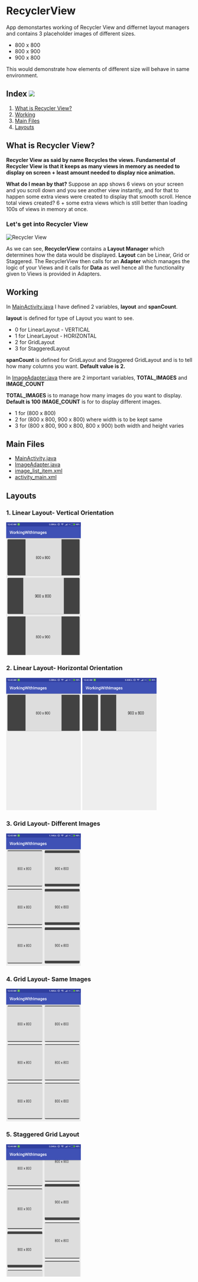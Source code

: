 # RecyclerView

App demonstartes working of Recycler View and differnet layout managers and contains 3 placeholder images of different sizes.
- 800 x 800
- 800 x 900
- 900 x 800

This would demonstrate how elements of different size will behave in same environment.

## Index <img src="https://image.flaticon.com/icons/svg/174/174836.svg" width="25px">
1. [What is Recycler View?](#what-is-recycler-view)
2. [Working](#working)
3. [Main Files](#main-files)
4. [Layouts](#layouts)

## What is Recycler View?
 **Recycler View as said by name Recycles the views. Fundamental of Recycler View is that it keeps as many views in memory as needed to display on screen + least amount needed to display nice animation.**
 
 **What do I mean by that?**
 Suppose an app shows 6 views on your screen and you scroll down and you see another view instantly, and for that to happen some extra views were created to display that smooth scroll. Hence total views created? 6 + some extra views which is still better than loading 100s of views in memory at once.

### Let's get into Recycler View
![Recycler View](https://developer.android.com/training/material/images/RecyclerView.png)

As we can see, **RecyclerView** contains a **Layout Manager** which determines how the data would be displayed. **Layout** can be Linear, Grid or Staggered.
The RecyclerView then calls for an **Adapter** which manages the logic of your Views and it calls for **Data** as well hence all the functionality given to Views is provided in Adapters.
 
 

## Working
In [MainActivity.java](https://github.com/AbhishekChd/RecyclerView/blob/master/app/src/main/java/com/example/abhishek/workingwithimages/MainActivity.java) I have defined 2 variables, **layout** and **spanCount**.

**layout** is defined for type of Layout you want to see.
* 0 for LinearLayout - VERTICAL
* 1 for LinearLayout - HORIZONTAL
* 2 for GridLayout
* 3 for StaggeredLayout

**spanCount** is defined for GridLayout and Staggered GridLayout and is to tell how many columns you want. **Default value is 2.**

In [ImageAdapter.java](https://github.com/AbhishekChd/RecyclerView/blob/master/app/src/main/java/com/example/abhishek/workingwithimages/ImageAdapter.java) there are 2 important variables, **TOTAL_IMAGES** and **IMAGE_COUNT**

**TOTAL_IMAGES** is to manage how many images do you want to display. **Default is 100**
**IMAGE_COUNT** is for to display different images.
* 1 for (800 x 800)
* 2 for (800 x 800, 900 x 800) where width is to be kept same
* 3 for (800 x 800, 900 x 800, 800 x 900) both width and height varies

## Main Files
- [MainActivity.java](https://github.com/AbhishekChd/RecyclerView/blob/master/app/src/main/java/com/example/abhishek/workingwithimages/MainActivity.java)
- [ImageAdapter.java](https://github.com/AbhishekChd/RecyclerView/blob/master/app/src/main/java/com/example/abhishek/workingwithimages/ImageAdapter.java)
- [image_list_item.xml](https://github.com/AbhishekChd/RecyclerView/blob/master/app/src/main/res/layout/image_list_item.xml)
- [activity_main.xml](https://github.com/AbhishekChd/RecyclerView/blob/master/app/src/main/res/layout/activity_main.xml)

## Layouts

### 1. Linear Layout- Vertical Orientation
<img src="https://raw.githubusercontent.com/AbhishekChd/RecyclerView/master/app/src/main/res/drawable/LinearLayoutV.png" alt="Linear Layout in vertical orientatiion" width="40%">

### 2. Linear Layout- Horizontal Orientation
<p>
<img src="https://raw.githubusercontent.com/AbhishekChd/RecyclerView/master/app/src/main/res/drawable/LinearLayoutH.png" alt="Linear Layout in vertical orientatiion" width="40%">

<img src="https://raw.githubusercontent.com/AbhishekChd/RecyclerView/master/app/src/main/res/drawable/LinearLayoutH2.png" alt="Linear Layout in vertical orientatiion" width="40%">
</p>

### 3. Grid Layout- Different Images
<img src="https://raw.githubusercontent.com/AbhishekChd/RecyclerView/master/app/src/main/res/drawable/GridLayout Diff.png" alt="Linear Layout in vertical orientatiion" width="40%">

### 4. Grid Layout- Same Images
<img src="https://raw.githubusercontent.com/AbhishekChd/RecyclerView/master/app/src/main/res/drawable/GridLayout same.png" alt="Linear Layout in vertical orientatiion" width="40%">

### 5. Staggered Grid Layout
<img src="https://raw.githubusercontent.com/AbhishekChd/RecyclerView/master/app/src/main/res/drawable/Staggered.png" alt="Linear Layout in vertical orientatiion" width="40%">

